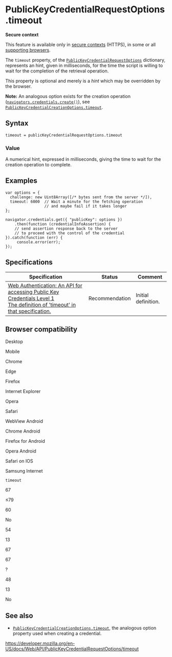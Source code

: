 # PublicKeyCredentialRequestOptions.timeout

**Secure context**

This feature is available only in [secure contexts](https://developer.mozilla.org/en-US/docs/Web/Security/Secure_Contexts) (HTTPS), in some or all [supporting browsers](#browser_compatibility).

The `timeout` property, of the [`PublicKeyCredentialRequestOptions`](../publickeycredentialrequestoptions) dictionary, represents an hint, given in milliseconds, for the time the script is willing to wait for the completion of the retrieval operation.

This property is optional and merely is a _hint_ which may be overridden by the browser.

**Note:** An analogous option exists for the creation operation ([`navigators.credentials.create()`](../credentialscontainer/create)), see [`PublicKeyCredentialCreationOptions.timeout`](../publickeycredentialcreationoptions/timeout).

## Syntax

    timeout = publicKeyCredentialRequestOptions.timeout

### Value

A numerical hint, expressed in milliseconds, giving the time to wait for the creation operation to complete.

## Examples

    var options = {
      challenge: new Uint8Array([/* bytes sent from the server */]),
      timeout: 6000  // Wait a minute for the fetching operation
                     // and maybe fail if it takes longer
    };

    navigator.credentials.get({ "publicKey": options })
        .then(function (credentialInfoAssertion) {
        // send assertion response back to the server
        // to proceed with the control of the credential
    }).catch(function (err) {
         console.error(err);
    });

## Specifications

<table><thead><tr class="header"><th>Specification</th><th>Status</th><th>Comment</th></tr></thead><tbody><tr class="odd"><td><a href="https://w3c.github.io/webauthn/#dom-publickeycredentialrequestoptions-timeout">Web Authentication: An API for accessing Public Key Credentials Level 1<br />
<span class="small">The definition of 'timeout' in that specification.</span></a></td><td><span class="spec-rec">Recommendation</span></td><td>Initial definition.</td></tr></tbody></table>

## Browser compatibility

Desktop

Mobile

Chrome

Edge

Firefox

Internet Explorer

Opera

Safari

WebView Android

Chrome Android

Firefox for Android

Opera Android

Safari on IOS

Samsung Internet

`timeout`

67

≤79

60

No

54

13

67

67

?

48

13

No

## See also

- [`PublicKeyCredentialCreationOptions.timeout`](../publickeycredentialcreationoptions/timeout), the analogous option property used when creating a credential.

<a href="https://developer.mozilla.org/en-US/docs/Web/API/PublicKeyCredentialRequestOptions/timeout" class="_attribution-link">https://developer.mozilla.org/en-US/docs/Web/API/PublicKeyCredentialRequestOptions/timeout</a>
